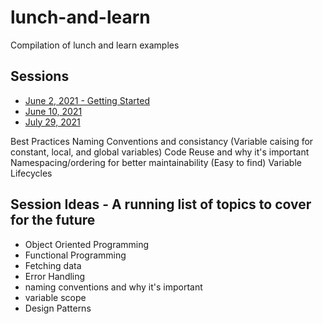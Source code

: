 # lunch-and-learn
Compilation of lunch and learn examples

## Sessions
* [June 2, 2021 - Getting Started](https://github.com/irwinseating/lunch-and-learn/tree/main/June%202%202021)
* [June 10, 2021](https://github.com/irwinseating/lunch-and-learn/tree/main/June%2010%202021)
* [July 29, 2021](https://github.com/irwinseating/lunch-and-learn/tree/main/July%2029,%202021)


Best Practices
Naming Conventions and consistancy (Variable caising for constant, local, and global variables)
Code Reuse and why it's important
Namespacing/ordering for better maintainability (Easy to find)
Variable Lifecycles







## Session Ideas - A running list of topics to cover for the future
* Object Oriented Programming
* Functional Programming
* Fetching data
* Error Handling
* naming conventions and why it's important
* variable scope 
* Design Patterns